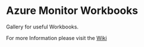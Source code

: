 # Azure Monitor Workbooks

Gallery for useful Workbooks.

For more Information please visit the [Wiki](https://github.com/emrgcl/AzureMonitorWorkbooks/wiki)
